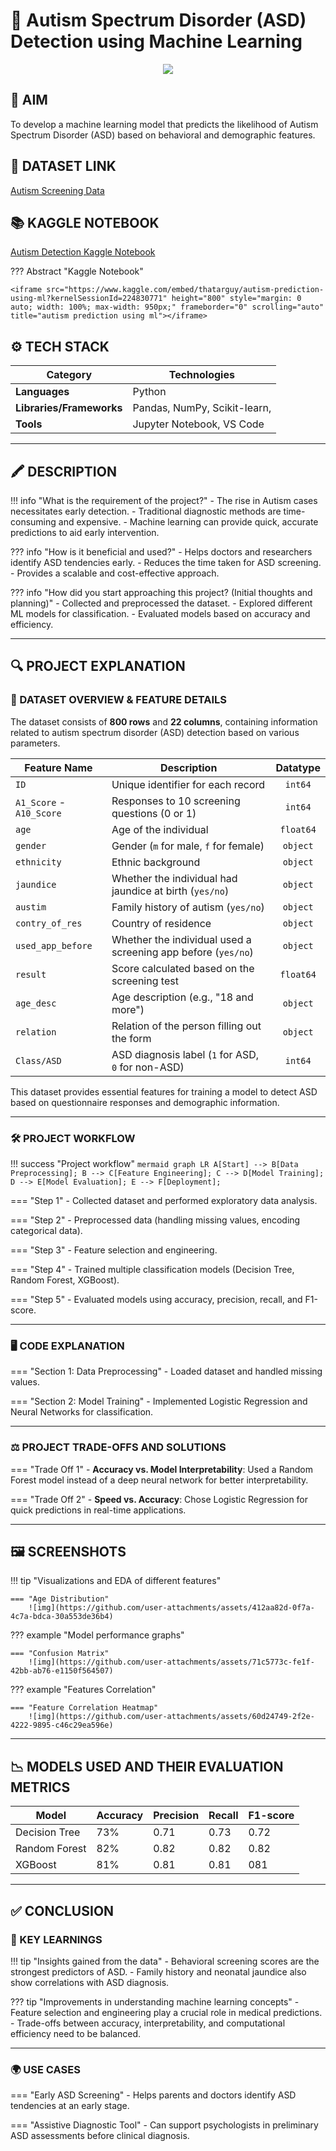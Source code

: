# 🌟 Autism Spectrum Disorder (ASD) Detection using Machine Learning

<div align="center">
    <img src="https://github.com/user-attachments/assets/62cc5129-b502-4164-849b-8f74da079ee3" />
</div>

## 🎯 AIM
To develop a machine learning model that predicts the likelihood of Autism Spectrum Disorder (ASD) based on behavioral and demographic features.

## 🌊 DATASET LINK
[Autism Screening Data](https://www.kaggle.com/code/konikarani/autism-prediction/data)  

## 📚 KAGGLE NOTEBOOK
[Autism Detection Kaggle Notebook](https://www.kaggle.com/code/thatarguy/autism-prediction-using-ml?kernelSessionId=224830771)

??? Abstract "Kaggle Notebook"

    <iframe src="https://www.kaggle.com/embed/thatarguy/autism-prediction-using-ml?kernelSessionId=224830771" height="800" style="margin: 0 auto; width: 100%; max-width: 950px;" frameborder="0" scrolling="auto" title="autism prediction using ml"></iframe>
## ⚙️ TECH STACK

| **Category**             | **Technologies**                            |
|--------------------------|---------------------------------------------|
| **Languages**            | Python                                     |
| **Libraries/Frameworks** | Pandas, NumPy, Scikit-learn,      |
| **Tools**                | Jupyter Notebook, VS Code                  |

---

## 🖍 DESCRIPTION
!!! info "What is the requirement of the project?"
    - The rise in Autism cases necessitates early detection.
    - Traditional diagnostic methods are time-consuming and expensive.
    - Machine learning can provide quick, accurate predictions to aid early intervention.

??? info "How is it beneficial and used?"
    - Helps doctors and researchers identify ASD tendencies early.
    - Reduces the time taken for ASD screening.
    - Provides a scalable and cost-effective approach.

??? info "How did you start approaching this project? (Initial thoughts and planning)"
    - Collected and preprocessed the dataset.
    - Explored different ML models for classification.
    - Evaluated models based on accuracy and efficiency.


---

## 🔍 PROJECT EXPLANATION

### 🧩 DATASET OVERVIEW & FEATURE DETAILS
The dataset consists of **800 rows** and **22 columns**, containing information related to autism spectrum disorder (ASD) detection based on various parameters.


| **Feature Name**    | **Description**                                    | **Datatype** |
|---------------------|----------------------------------------------------|:-----------:|
| `ID`               | Unique identifier for each record                   | `int64`     |
| `A1_Score` - `A10_Score` | Responses to 10 screening questions (0 or 1) | `int64`     |
| `age`              | Age of the individual                               | `float64`   |
| `gender`           | Gender (`m` for male, `f` for female)               | `object`    |
| `ethnicity`        | Ethnic background                                  | `object`    |
| `jaundice`        | Whether the individual had jaundice at birth (`yes/no`) | `object`    |
| `austim`          | Family history of autism (`yes/no`)                 | `object`    |
| `contry_of_res`   | Country of residence                                | `object`    |
| `used_app_before` | Whether the individual used a screening app before (`yes/no`) | `object`    |
| `result`         | Score calculated based on the screening test        | `float64`   |
| `age_desc`       | Age description (e.g., "18 and more")               | `object`    |
| `relation`       | Relation of the person filling out the form          | `object`    |
| `Class/ASD`      | ASD diagnosis label (`1` for ASD, `0` for non-ASD)   | `int64`     |

This dataset provides essential features for training a model to detect ASD based on questionnaire responses and demographic information.


---

### 🛠 PROJECT WORKFLOW
!!! success "Project workflow"
    ``` mermaid
      graph LR
        A[Start] --> B[Data Preprocessing];
        B --> C[Feature Engineering];
        C --> D[Model Training];
        D --> E[Model Evaluation];
        E --> F[Deployment];
    ```

=== "Step 1"
    - Collected dataset and performed exploratory data analysis.

=== "Step 2"
    - Preprocessed data (handling missing values, encoding categorical data).

=== "Step 3"
    - Feature selection and engineering.

=== "Step 4"
    - Trained multiple classification models (Decision Tree, Random Forest, XGBoost).

=== "Step 5"
    - Evaluated models using accuracy, precision, recall, and F1-score.


---

### 🖥️ CODE EXPLANATION
=== "Section 1: Data Preprocessing"
    - Loaded dataset and handled missing values.

=== "Section 2: Model Training"
    - Implemented Logistic Regression and Neural Networks for classification.

---

### ⚖️ PROJECT TRADE-OFFS AND SOLUTIONS
=== "Trade Off 1"
    - **Accuracy vs. Model Interpretability**: Used a Random Forest model instead of a deep neural network for better interpretability.

=== "Trade Off 2"
    - **Speed vs. Accuracy**: Chose Logistic Regression for quick predictions in real-time applications.

---

## 🖼 SCREENSHOTS
!!! tip "Visualizations and EDA of different features"

    === "Age Distribution"
        ![img](https://github.com/user-attachments/assets/412aa82d-0f7a-4c7a-bdca-30a553de36b4)

??? example "Model performance graphs"

    === "Confusion Matrix"
        ![img](https://github.com/user-attachments/assets/71c5773c-fe1f-42bb-ab76-e1150f564507)

??? example "Features Correlation"

    === "Feature Correlation Heatmap"
        ![img](https://github.com/user-attachments/assets/60d24749-2f2e-4222-9895-c46c29ea596e)


---

## 📉 MODELS USED AND THEIR EVALUATION METRICS
|    Model   | Accuracy | Precision | Recall | F1-score |
|------------|----------|-----------|--------|----------|
| Decision Tree | 73%   | 0.71 | 0.73 | 0.72 |
| Random Forest | 82%   | 0.82 | 0.82 | 0.82 |
| XGBoost      | 81%   | 0.81 | 0.81 | 081 |

---

## ✅ CONCLUSION
### 🔑 KEY LEARNINGS
!!! tip "Insights gained from the data"
    - Behavioral screening scores are the strongest predictors of ASD.
    - Family history and neonatal jaundice also show correlations with ASD diagnosis.

??? tip "Improvements in understanding machine learning concepts"
    - Feature selection and engineering play a crucial role in medical predictions.
    - Trade-offs between accuracy, interpretability, and computational efficiency need to be balanced.

---

### 🌍 USE CASES
=== "Early ASD Screening"
    - Helps parents and doctors identify ASD tendencies at an early stage.

=== "Assistive Diagnostic Tool"
    - Can support psychologists in preliminary ASD assessments before clinical diagnosis.


